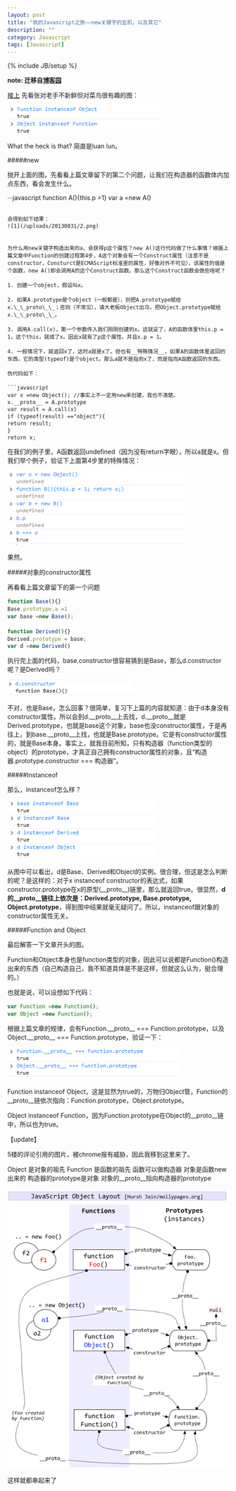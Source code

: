 ```yaml
---
layout: post
title: "我的Javascript之旅——new关键字的玄机，以及其它"
description: ""
category: Javascript
tags: [Javascript]
---
```

{% include JB/setup %}

**note: 迁移自[博客园](http://www.cnblogs.com/CaiAbin/archive/2010/08/25/1808285.html)**

[接上](http://johncai.github.io/javascript/2013/08/24/javascript-1-prototype/ "我的Javascript之旅——对象的原型链之由来")
先看张对老手不新鲜但对菜鸟很有趣的图：

![1](/uploads/20130831/1.png)

What the heck is that? 简直是luan lun。 

#####new

抛开上面的图，先看看上篇文章留下的第二个问题，让我们在构造器的函数体内加点东西，看会发生什么。
 
···javascript
function A(){this.p =1}
var a =new A()
```

会得到如下结果：
![1](/uploads/20130831/2.png)
　　　　

为什么用new关键字构造出来的a，会获得p这个属性？new A()这行代码做了什么事情？根据上篇文章中Function的创建过程第4步，A这个对象会有一个Construct属性（注意不是constructor，Consturct是ECMAScript标准里的属性，好像对外不可见），该属性的值是个函数，new A()即会调用A的这个Construct函数。那么这个Construct函数会做些啥呢？

1. 创建一个object，假设叫x。

2. 如果A.prototype是个object（一般都是），则把A.prototype赋给x.\_\_proto\_\_；否则（不常见），请大老板Object出马，把Object.prototype赋给x.\_\_proto\_\_。

3. 调用A.call(x)，第一个参数传入我们刚刚创建的x。这就妥了，A的函数体里this.p = 1，这个this，就成了x。因此x就有了p这个属性，并且x.p = 1。

4. 一般情况下，就返回x了，这时a就是x了。但也有__特殊情况__，如果A的函数体里返回的东西，它的类型(typeof)是个object。那么a就不是指向x了，而是指向A函数返回的东西。

伪代码如下：

```javascript
var x =new Object(); //事实上不一定用new来创建，我也不清楚。
x.__proto__ = A.prototype 
var result = A.call(x)
if (typeof(result) =="object"){
return result;
}
return x;
```

在我们的例子里，A函数返回undefined（因为没有return字眼），所以a就是x。但我们举个例子，验证下上面第4步里的特殊情况：

![1](/uploads/20130831/3.png)　

果然。

 

#####对象的constructor属性

再看看上篇文章留下的第一个问题

```javascript
function Base(){}
Base.prototype.a =1
var base =new Base();

function Derived(){}
Derived.prototype = base;
var d =new Derived()
```

执行完上面的代码，base.constructor很容易猜到是Base，那么d.constructor呢？是Derived吗？

![1](/uploads/20130831/4.png)　　　　　

不对，也是Base，怎么回事？很简单，复习下上篇的内容就知道：由于d本身没有constructor属性，所以会到d.\_\_proto\_\_上去找，d.\_\_proto\_\_就是Derived.prototype，也就是base这个对象，base也没constructor属性，于是再往上，到base.\_\_proto\_\_上找，也就是Base.prototype。它是有constructor属性的，就是Base本身。事实上，就我目前所知，只有构造器（function类型的object）的prototype，才真正自己拥有constructor属性的对象，且“构造器.prototype.constructor === 构造器”。


#####Instanceof

那么，instanceof怎么样？

![1](/uploads/20130831/5.png)　　　

从图中可以看出，d是Base、Derived和Object的实例。很合理，但这是怎么判断的呢？是这样的：对于x instanceof constructor的表达式，如果constructor.prototype在x的原型(\_\_proto\_\_)链里，那么就返回true。很显然，__d的\_\_proto\_\_链往上依次是：Derived.prototype, Base.prototype, Object.prototype__，得到图中结果就毫无疑问了。所以，instanceof跟对象的constructor属性无关。


#####Function and Object

最后解答一下文章开头的图。

Function和Object本身也是function类型的对象，因此可以说都是Function()构造出来的东西（自己构造自己，我不知道具体是不是这样，但就这么认为，挺合理的。）

也就是说，可以设想如下代码：

```javascript
var Function =new Function();
var Object =new Function();
``` 

根据上篇文章的规律，会有Function.\_\_proto\_\_ === Function.prototype，以及Object.\_\_proto\_\_ === Function.prototype，验证一下：

![1](/uploads/20130831/6.png)
　　　　

Function instanceof Object，这是显然为true的，万物归Object管，Function的\_\_proto\_\_链依次指向：Function.prototype，Object.prototype。

Object instanceof Function，因为Function.prototype在Object的\_\_proto\_\_链中，所以也为true。

 

【update】

5楼的评论引用的图片，被chrome报有威胁，因此我移到这里来了。
  
Object 是对象的祖先
Function 是函数的祖先
函数可以做构造器
对象是函数new出来的
构造器的prototype是对象
对象的\_\_proto\_\_指向构造器的prototype
　　　　
![1](/uploads/20130831/7.jpg)

这样就都串起来了